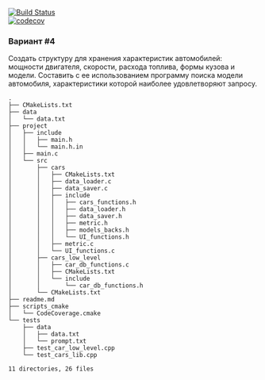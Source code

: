 [![Build Status](https://app.travis-ci.com/ArtemPushPop/Technopark-C-C.svg?branch=IZ1)](https://app.travis-ci.com/ArtemPushPop/Technopark-C-C)<br>
[![codecov](https://codecov.io/gh/ArtemPushPop/Technopark-C-C/branch/IZ1/graph/badge.svg?token=MGS6L0WL3P)](https://codecov.io/gh/ArtemPushPop/Technopark-C-C)
<h3>Вариант #4</h3>
Создать структуру для хранения характеристик автомобилей: мощности двигателя, скорости, расхода топлива, формы кузова и модели. Составить с ее использованием программу поиска модели автомобиля, характеристики которой наиболее удовлетворяют запросу.


```
.
├── CMakeLists.txt
├── data
│   └── data.txt
├── project
│   ├── include
│   │   ├── main.h
│   │   └── main.h.in
│   ├── main.c
│   └── src
│       ├── cars
│       │   ├── CMakeLists.txt
│       │   ├── data_loader.c
│       │   ├── data_saver.c
│       │   ├── include
│       │   │   ├── cars_functions.h
│       │   │   ├── data_loader.h
│       │   │   ├── data_saver.h
│       │   │   ├── metric.h
│       │   │   ├── models_backs.h
│       │   │   └── UI_functions.h
│       │   ├── metric.c
│       │   └── UI_functions.c
│       ├── cars_low_level
│       │   ├── car_db_functions.c
│       │   ├── CMakeLists.txt
│       │   └── include
│       │       └── car_db_functions.h
│       └── CMakeLists.txt
├── readme.md
├── scripts_cmake
│   └── CodeCoverage.cmake
└── tests
    ├── data
    │   ├── data.txt
    │   └── prompt.txt
    ├── test_car_low_level.cpp
    └── test_cars_lib.cpp

11 directories, 26 files

```
